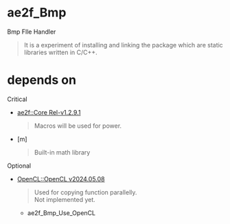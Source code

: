 # ae2f_Bmp
 Bmp FIle Handler

> It is a experiment of installing and linking the package which are static libraries written in C/C++.

# depends on
Critical
- [ae2f::Core Rel-v1.2.9.1](https://github.com/yuisanae2f/ae2f_Core/releases/tag/Rel-v1.2.9.1)
	> Macros will be used for power.

- [m]
	> Built-in math library

Optional
- [OpenCL::OpenCL v2024.05.08](https://github.com/KhronosGroup/OpenCL-SDK/releases/tag/v2024.05.08)
	> Used for copying function parallelly.  
	> Not implemented yet.
	- ae2f_Bmp_Use_OpenCL
